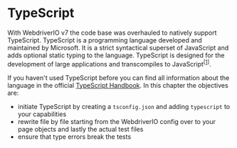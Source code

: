 TypeScript
==========

With WebdriverIO v7 the code base was overhauled to natively support TypeScript. TypeScript is a programming language developed and maintained by Microsoft. It is a strict syntactical superset of JavaScript and adds optional static typing to the language. TypeScript is designed for the development of large applications and transcompiles to JavaScript<sup>[[1](https://en.wikipedia.org/wiki/TypeScript)]</sup>.

If you haven't used TypeScript before you can find all information about the language in the official [TypeScript Handbook](https://www.typescriptlang.org/docs/handbook/intro.html). In this chapter the objectives are:

- initiate TypeScript by creating a `tsconfig.json` and adding `typescript` to your capabilities
- rewrite file by file starting from the WebdriverIO config over to your page objects and lastly the actual test files
- ensure that type errors break the tests
